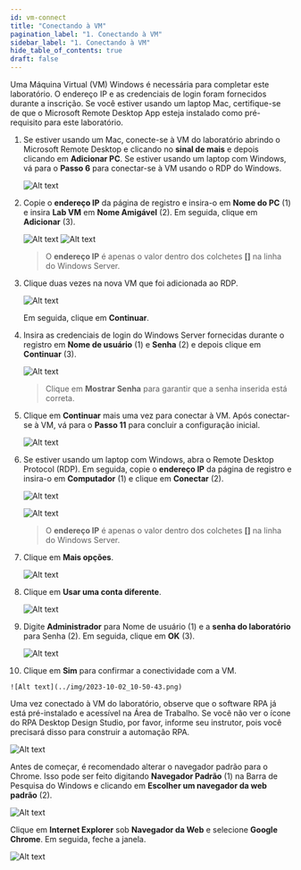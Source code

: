 ```yaml
---
id: vm-connect
title: "Conectando à VM"
pagination_label: "1. Conectando à VM"
sidebar_label: "1. Conectando à VM"
hide_table_of_contents: true
draft: false
---
```


Uma Máquina Virtual (VM) Windows é necessária para completar este laboratório. O endereço IP e as credenciais de login foram fornecidos durante a inscrição. Se você estiver usando um laptop Mac, certifique-se de que o Microsoft Remote Desktop App esteja instalado como pré-requisito para este laboratório.

 1. Se estiver usando um Mac, conecte-se à VM do laboratório abrindo o Microsoft Remote Desktop e clicando no **sinal de mais** e depois clicando em **Adicionar PC**. Se estiver usando um laptop com Windows, vá para o **Passo 6** para conectar-se à VM usando o RDP do Windows.

     ![Alt text](../img/2023-10-02_10-45-22.png)

 2. Copie o **endereço IP** da página de registro e insira-o em **Nome do PC** (1) e insira **Lab VM** em **Nome Amigável** (2). Em seguida, clique em **Adicionar** (3).

       ![Alt text](../img/2023-10-02_10-42-52.png)
       ![Alt text](../img/2023-10-02_10-43-27.png)

    > O **endereço IP** é apenas o valor dentro dos colchetes **[]** na linha do Windows Server.

 3. Clique duas vezes na nova VM que foi adicionada ao RDP.

    ![Alt text](../img/2023-10-02_10-44-16.png)
    
    Em seguida, clique em **Continuar**.

 4. Insira as credenciais de login do Windows Server fornecidas durante o registro em **Nome de usuário** (1) e **Senha** (2) e depois clique em **Continuar** (3).

    ![Alt text](../img/2023-10-02_10-47-21.png)

    > Clique em **Mostrar Senha** para garantir que a senha inserida está correta.
    
 5. Clique em **Continuar** mais uma vez para conectar à VM. Após conectar-se à VM, vá para o **Passo 11** para concluir a configuração inicial.

    ![Alt text](../img/2023-10-02_10-47-51.png)

 6. Se estiver usando um laptop com Windows, abra o Remote Desktop Protocol (RDP). Em seguida, copie o **endereço IP** da página de registro e insira-o em **Computador** (1) e clique em **Conectar** (2).

    ![Alt text](../img/2023-10-02_10-48-30.png)

    ![Alt text](../img/2023-10-02_10-49-01.png)
    > O **endereço IP** é apenas o valor dentro dos colchetes **[]** na linha do Windows Server.

 7. Clique em **Mais opções**.

    ![Alt text](../img/2023-10-02_10-49-23.png)

 8. Clique em **Usar uma conta diferente**.

    ![Alt text](../img/2023-10-02_10-49-51.png)

 9. Digite **Administrador** para Nome de usuário (1) e a **senha do laboratório** para Senha (2). Em seguida, clique em **OK** (3).

    ![Alt text](../img/2023-10-02_10-50-20.png)

 10. Clique em **Sim** para confirmar a conectividade com a VM.

    ![Alt text](../img/2023-10-02_10-50-43.png)

Uma vez conectado à VM do laboratório, observe que o software RPA já está pré-instalado e acessível na Área de Trabalho. Se você não ver o ícone do RPA Desktop Design Studio, por favor, informe seu instrutor, pois você precisará disso para construir a automação RPA.

![Alt text](../img/2023-10-02_10-54-22.png)


Antes de começar, é recomendado alterar o navegador padrão para o Chrome. Isso pode ser feito digitando **Navegador Padrão** (1) na Barra de Pesquisa do Windows e clicando em **Escolher um navegador da web padrão** (2).

![Alt text](../img/2023-10-02_10-57-38.png)

 Clique em **Internet Explorer** sob **Navegador da Web** e selecione **Google Chrome**. Em seguida, feche a janela.

 ![Alt text](../img/chrome.gif)
